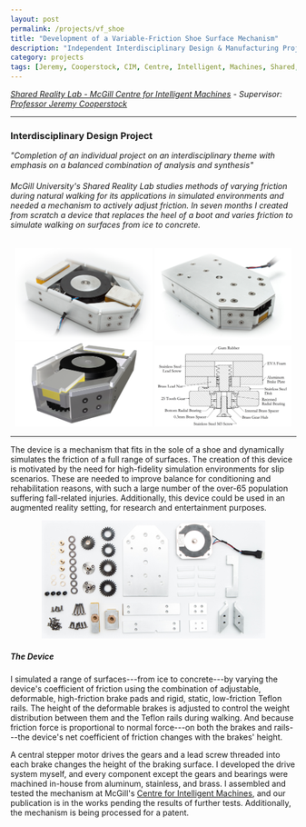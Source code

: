 ```yaml
---
layout: post
permalink: /projects/vf_shoe
title: "Development of a Variable-Friction Shoe Surface Mechanism"
description: "Independent Interdisciplinary Design & Manufacturing Project"
category: projects
tags: [Jeremy, Cooperstock, CIM, Centre, Intelligent, Machines, Shared, Reality, variable-friction, variable, friction, shoe, surface, engineering, design, independent, interdisciplinary, robotics, mechatronics, mechanical, personal, Michael, Elliot, King, McGill, University]
---
```


*[Shared Reality Lab - McGill Centre for Intelligent Machines](http://www.cim.mcgill.ca/sre/) - Supervisor: [Professor Jeremy Cooperstock](http://www.cim.mcgill.ca/~jer/)*

****

### Interdisciplinary Design Project

*"Completion of an individual project on an interdisciplinary theme with emphasis on a balanced combination of analysis and synthesis"*

###### McGill University's Shared Reality Lab studies methods of varying friction during natural walking for its applications in simulated environments and needed a mechanism to actively adjust friction. In seven months I created from scratch a device that replaces the heel of a boot and varies friction to simulate walking on surfaces from ice to concrete.  

<div align="center">
	<img alt="Fully functional prototype (Top) - design, manufactured, and tested in 7 months" src="/images/prototype.png" width="48%">
	<img alt="Fully functional prototype (Bottom) - design, manufactured, and tested in 7 months" src="/images/overview_bottom.jpg" width="48%">
	<img alt="CAD model of the mechanism - 110mm x 70mm x 22mm" src="/images/shoeCAD.png" width="48%">
	<img alt="Cutaway of the brake mechanism" src="/images/cutaway.png" width="48%">
</div> 

***
The device is a mechanism that fits in the sole of a shoe and dynamically simulates the friction of a full range of surfaces.  The creation of this device is motivated by the need for high-fidelity simulation environments for slip scenarios.  These are needed to improve balance for conditioning and rehabilitation reasons, with such a large number of the over-65 population suffering fall-related injuries.  Additionally, this device could be used in an augmented reality setting, for research and entertainment purposes.  

<div align="center">
	<img alt="All the machined components and hardware" src="/images/components.jpg" width="78%">
</div>

##### The Device
I simulated a range of surfaces---from ice to concrete---by varying the device's coefficient of friction using the combination of adjustable, deformable, high-friction brake pads and rigid, static, low-friction Teflon rails.  The height of the deformable brakes is adjusted to control the weight distribution between them and the Teflon rails during walking. And because friction force is proportional to normal force---on both the brakes and rails---the device's net coefficient of friction changes with the brakes' height. 

A central stepper motor drives the gears and a lead screw threaded into each brake changes the height of the braking surface.  I developed the drive system myself, and every component except the gears and bearings were machined in-house from aluminum, stainless, and brass.  I assembled and tested the mechanism at McGill's [Centre for Intelligent Machines](http://www.cim.mcgill.ca/sre/), and our publication is in the works pending the results of further tests.  Additionally, the mechanism is being processed for a patent.

